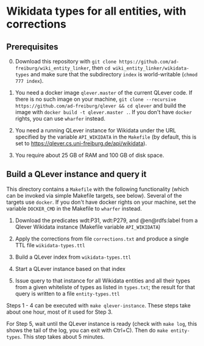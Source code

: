 # Wikidata types for all entities, with corrections

## Prerequisites

0. Download this repository with `git clone
   https://github.com/ad-freiburg/wiki_entity_linker`, then `cd
   wiki_entity_linker/wikidata-types` and make sure that the subdirectory
   `index` is world-writable (`chmod 777 index`).

1. You need a docker image `qlever.master` of the current QLever code. If there
   is no such image on your machine, `git clone --recursive
   https://github.com/ad-freiburg/qlever && cd qlever` and build the image with
   `docker build -t qlever.master .`. If you don't have `docker` rights, you can
   use `wharfer` instead.

2. You need a running QLever instance for Wikidata under the URL specified by
   the variable `API_WIKIDATA` in the `Makefile` (by default, this is set to
   https://qlever.cs.uni-freiburg.de/api/wikidata).

3. You require about 25 GB of RAM and 100 GB of disk space.

## Build a QLever instance and query it

This directory contains a `Makefile` with the following functionality (which can
be invoked via simple Makefile targets, see below). Several of the targets use
`docker`. If you don't have docker rights on your machine, set the variable
`DOCKER_CMD` in the Makefile to `wharfer` instead.

1. Download the predicates wdt:P31, wdt:P279, and @en@rdfs:label from a Qlever
   Wikidata instance (Makefile variable `API_WIKIDATA`)
2. Apply the corrections from file `corrections.txt` and produce a single TTL
   file `wikidata-types.ttl`
3. Build a QLever index from `wikidata-types.ttl`
4. Start a QLever instance based on that index

5. Issue query to that instance for all Wikidata entities and all their types
   from a given whiteliste of types as listed in `types.txt`; the result for
   that query is written to a file `entity-types.ttl`

Steps 1 - 4 can be executed with `make qlever-instance`. These steps take about
one hour, most of it used for Step 3.

For Step 5, wait until the QLever instance is ready (check with `make log`, this
shows the tail of the log, you can exit with Ctrl+C). Then do `make entity-types`.
This step takes about 5 minutes.
